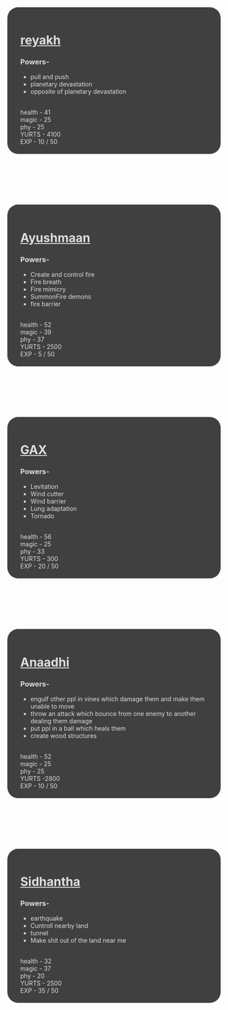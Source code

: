 <html>
<head>
    <style>
    div {
     background-color:#404040;
     padding:20px 30px;
     margin:50px 5px;
     border-radius:25px;
     color:#ddd;
   }
    h1 {
     text-decoration:underline;
   }
  </style>
</head>
<body>


<div><h1>reyakh</h1>
<h3> Powers- </h3>
<ul>
<li>pull and push</li>
<li>planetary devastation</li>
<li> opposite of planetary devastation</li>
<br>
</ul>
  health - 41
  <br>
  magic  - 25
  <br>
  phy - 25
  <br>
  YURTS - 4100
  <br>
  EXP - 10 / 50
</div>
<br>
<div>
<h1>Ayushmaan</h1>
<h3> Powers- </h3>
 
<ul>
<li>Create and control fire</li>
<li>Fire breath</li>
<li>Fire mimicry</li>
<li>SummonFire demons</li>
  <li>fire barrier</li>
<br>
</ul>
  health - 52
  <br>
  magic  - 39
  <br>
  phy - 37
  <br>
  YURTS - 2500
<br>
  EXP - 5 / 50
</div>
  <br>
  <div>
<h1>GAX</h1>
<h3> Powers- </h3>
<ul>
  <li>Levitation</li>
  <li>Wind cutter</li>
  <li>Wind barrier</li>
  <li>Lung adaptation </li>
  <li>Tornado</li>
<br>
</ul>
  health - 56
  <br>
  magic  - 25
  <br>
  phy - 33
  <br>
  YURTS - 300
  <br>
  EXP - 20 / 50
</div>
  <br>
  <div>
<h1>Anaadhi</h1>
<h3> Powers- </h3>
<ul>
<li>engulf other ppl in vines which damage them and make them unable to move</li>
<li>throw an attack which bounce from one enemy to another dealing them damage</li>
<li> put ppl in a ball which heals them</li>
<li> create wood structures</li>
<br>
</ul>
  health - 52
  <br>
  magic  - 25
  <br>
  phy - 25
  <br>
  YURTS -2800
<br>
  EXP - 10 / 50
</div>
<br>
<div>
<h1>Sidhantha</h1>
<h3> Powers- </h3>
<ul>
<li>earthquake </li>
<li>Cuntroll nearby land </li>
<li>tunnel</li>
<li>Make shit out of the land near me</li>
<br>
</ul>
  health - 32
  <br>
  magic  - 37
  <br>
  phy -  20
  <br>
  YURTS - 2500
<br>
  EXP - 35 / 50
</div>

</body>
</html>
